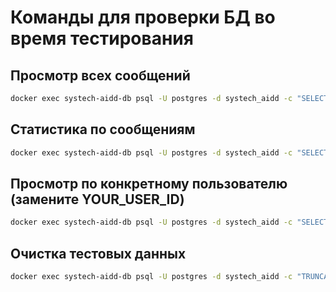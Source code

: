 # Команды для проверки БД во время тестирования

## Просмотр всех сообщений
```bash
docker exec systech-aidd-db psql -U postgres -d systech_aidd -c "SELECT id, user_id, role, LEFT(content, 50) as content_preview, content_length, is_deleted, created_at FROM messages ORDER BY created_at DESC LIMIT 10;"
```

## Статистика по сообщениям
```bash
docker exec systech-aidd-db psql -U postgres -d systech_aidd -c "SELECT COUNT(*) as total, COUNT(*) FILTER (WHERE is_deleted = false) as active, COUNT(*) FILTER (WHERE is_deleted = true) as deleted, SUM(content_length) as total_chars FROM messages;"
```

## Просмотр по конкретному пользователю (замените YOUR_USER_ID)
```bash
docker exec systech-aidd-db psql -U postgres -d systech_aidd -c "SELECT role, content, content_length, is_deleted FROM messages WHERE user_id = YOUR_USER_ID ORDER BY created_at;"
```

## Очистка тестовых данных
```bash
docker exec systech-aidd-db psql -U postgres -d systech_aidd -c "TRUNCATE TABLE messages RESTART IDENTITY;"
```

